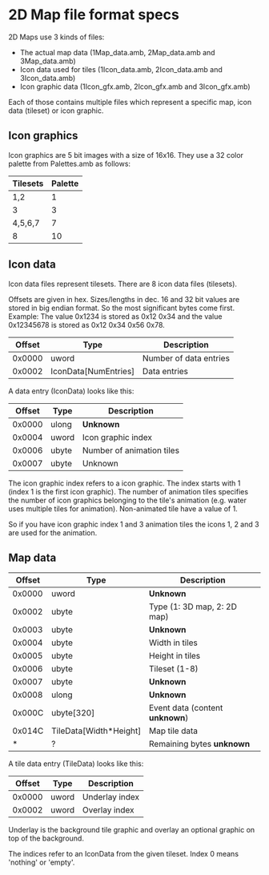# 2D Map file format specs

2D Maps use 3 kinds of files:
- The actual map data (1Map_data.amb, 2Map_data.amb and 3Map_data.amb)
- Icon data used for tiles (1Icon_data.amb, 2Icon_data.amb
and 3Icon_data.amb)
- Icon graphic data (1Icon_gfx.amb, 2Icon_gfx.amb and 3Icon_gfx.amb)

Each of those contains multiple files which represent a specific map, icon data (tileset) or icon graphic.

## Icon graphics

Icon graphics are 5 bit images with a size of 16x16. They use a 32 color palette from Palettes.amb as follows:

Tilesets | Palette
---- | ----
1,2 | 1
3 | 3
4,5,6,7 | 7
8 | 10

## Icon data

Icon data files represent tilesets. There are 8 icon data files (tilesets).

Offsets are given in hex. Sizes/lengths in dec. 16 and 32 bit values are stored in big endian format. So the most significant bytes come first. Example: The value 0x1234 is stored as 0x12 0x34 and the value 0x12345678 is stored as 0x12 0x34 0x56 0x78.

Offset | Type | Description
----|----|----
0x0000 | uword | Number of data entries
0x0002 | IconData[NumEntries] | Data entries

A data entry (IconData) looks like this:

Offset | Type | Description
----|----|----
0x0000 | ulong | **Unknown**
0x0004 | uword | Icon graphic index
0x0006 | ubyte | Number of animation tiles
0x0007 | ubyte | Unknown

The icon graphic index refers to a icon graphic. The index starts with 1 (index 1 is the first icon graphic). The number of animation tiles specifies the number of icon graphics belonging to the tile's animation (e.g. water uses multiple tiles for animation). Non-animated tile have a value of 1.

So if you have icon graphic index 1 and 3 animation tiles the icons 1, 2 and 3 are used for the animation.

## Map data

Offset | Type | Description
----|----|----
0x0000 | uword | **Unknown**
0x0002 | ubyte | Type (1: 3D map, 2: 2D map)
0x0003 | ubyte | **Unknown**
0x0004 | ubyte | Width in tiles
0x0005 | ubyte | Height in tiles
0x0006 | ubyte | Tileset (1-8)
0x0007 | ubyte | **Unknown**
0x0008 | ulong | **Unknown**
0x000C | ubyte[320] | Event data (content **unknown**)
0x014C | TileData[Width*Height] | Map tile data
* | ? | Remaining bytes **unknown**

A tile data entry (TileData) looks like this:

Offset | Type | Description
----|----|----
0x0000 | uword | Underlay index
0x0002 | uword | Overlay index

Underlay is the background tile graphic and overlay an optional graphic on top of the background.

The indices refer to an IconData from the given tileset. Index 0 means 'nothing' or 'empty'.